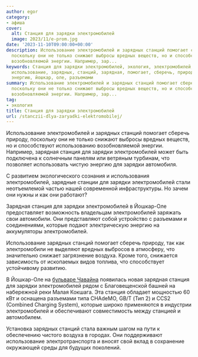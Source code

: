 ```yaml
---
author: egor
category:
- афиша
cover:
  alt: Станция для зарядки электромобилей
  image: 2023/11/e-prom.jpg
date: '2023-11-10T09:00:00+00:00'
description: Использование электромобилей и зарядных станций помогает сберечь природу,
  поскольку они не только снижают выбросы вредных веществ, но и способствуют использованию
  возобновляемой энергии. Например, зар...
keywords: Станция для зарядки электромобилей, экология, электромобилей, зарядки, станция,
  использование, зарядных, станций, зарядная, помогает, сберечь, природу, вредных,
  энергию, йошкар, оле, разъемами
summary: Использование электромобилей и зарядных станций помогает сберечь природу,
  поскольку они не только снижают выбросы вредных веществ, но и способствуют использованию
  возобновляемой энергии. Например, зар...
tag:
- экология
title: Станция для зарядки электромобилей
url: /stanczii-dlya-zaryadki-elektromobilej/
---
```


Использование электромобилей и зарядных станций помогает сберечь природу, поскольку они не только снижают выбросы вредных веществ, но и способствуют использованию возобновляемой энергии. Например, зарядная станция для зарядки электромобилей может быть подключена к солнечным панелям или ветряным турбинам, что позволяет использовать чистую энергию для зарядки автомобиля.

С развитием экологического сознания и использования электромобилей, зарядные станции для зарядки электромобилей стали неотъемлемой частью нашей современной инфраструктуры. Но зачем они нужны и как они работают?

Зарядная станция для зарядки электромобилей в Йошкар-Оле предоставляет возможность владельцам электромобилей заряжать свои автомобили. Они представляют собой устройство с разъемами и соединениями, которые подают электрическую энергию на аккумуляторы электромобилей.

Использование зарядных станций помогает сберечь природу, так как электромобили не выделяют вредных выбросов в атмосферу, что значительно снижает загрязнение воздуха. Кроме того, снижается зависимость от ископаемых видов топлива, что способствует устойчивому развитию.

В Йошкар-Оле на [бульваре Чавайна](/bulvar-chavajna/) появилась новая зарядная станция для зарядки электромобилей рядом с Благовещенской башней на набережной реки Малая Кокшага. Эта станция обладает мощностью 60 кВт и оснащена разъемами типа CHAdeMO, GB/T (Тип 2) и CCS2 (Combined Charging System), которые широко применяются в индустрии электромобилей и обеспечивают совместимость между станцией и автомобилем.

Установка зарядных станций стала важным шагом на пути к обеспечению чистого воздуха в городах. Они поддерживают использование электротранспорта и вносят свой вклад в сохранение окружающей среды для будущих поколений.